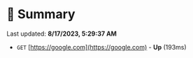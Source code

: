 # 📖 Summary
Last updated: **8/17/2023, 5:29:37 AM**

- `GET` [https://google.com](https://google.com) - **Up** (193ms)
